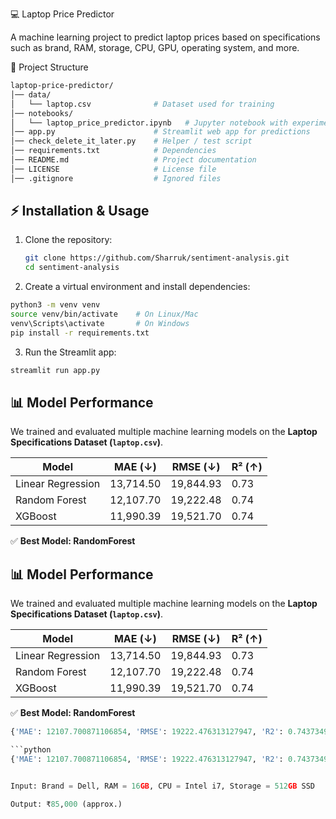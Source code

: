 💻 Laptop Price Predictor

A machine learning project to predict laptop prices based on specifications such as brand, RAM, storage, CPU, GPU, operating system, and more.

📂 Project Structure
```bash
laptop-price-predictor/
│── data/
│   └── laptop.csv              # Dataset used for training
│── notebooks/
│   └── laptop_price_predictor.ipynb   # Jupyter notebook with experiments
│── app.py                      # Streamlit web app for predictions
│── check_delete_it_later.py    # Helper / test script
│── requirements.txt            # Dependencies
│── README.md                   # Project documentation
│── LICENSE                     # License file
│── .gitignore                  # Ignored files
```


## ⚡ Installation & Usage

1. Clone the repository:
   ```bash
   git clone https://github.com/Sharruk/sentiment-analysis.git
   cd sentiment-analysis


2. Create a virtual environment and install dependencies:

```bash
python3 -m venv venv
source venv/bin/activate    # On Linux/Mac
venv\Scripts\activate       # On Windows
pip install -r requirements.txt
```
3. Run the Streamlit app:
```bash
streamlit run app.py
```

## 📊 Model Performance  

We trained and evaluated multiple machine learning models on the **Laptop Specifications Dataset (`laptop.csv`)**.  

| Model              | MAE (↓)   | RMSE (↓)  | R² (↑)  |  
|--------------------|-----------|-----------|---------|  
| Linear Regression  | 13,714.50 | 19,844.93 | 0.73 |  
| Random Forest      | 12,107.70 | 19,222.48 | 0.74 |  
| XGBoost            | 11,990.39 | 19,521.70 | 0.74 |  

✅ **Best Model: RandomForest**  
## 📊 Model Performance  

We trained and evaluated multiple machine learning models on the **Laptop Specifications Dataset (`laptop.csv`)**.  

| Model              | MAE (↓)   | RMSE (↓)  | R² (↑)  |  
|--------------------|-----------|-----------|---------|  
| Linear Regression  | 13,714.50 | 19,844.93 | 0.73 |  
| Random Forest      | 12,107.70 | 19,222.48 | 0.74 |  
| XGBoost            | 11,990.39 | 19,521.70 | 0.74 |  

✅ **Best Model: RandomForest**  
```python
{'MAE': 12107.700871106854, 'RMSE': 19222.476313127947, 'R2': 0.7437349716327546}

```python
{'MAE': 12107.700871106854, 'RMSE': 19222.476313127947, 'R2': 0.7437349716327546}


Input: Brand = Dell, RAM = 16GB, CPU = Intel i7, Storage = 512GB SSD

Output: ₹85,000 (approx.)


